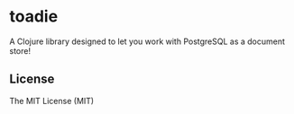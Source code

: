 # toadie

A Clojure library designed to let you work with PostgreSQL as a document store!

## License

The MIT License (MIT)
